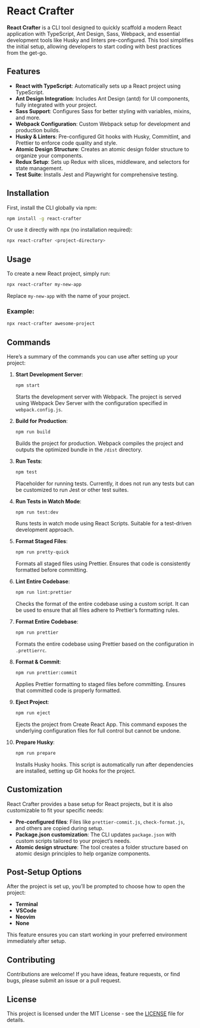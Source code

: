
# React Crafter

**React Crafter** is a CLI tool designed to quickly scaffold a modern React application with TypeScript, Ant Design, Sass, Webpack, and essential development tools like Husky and linters pre-configured. This tool simplifies the initial setup, allowing developers to start coding with best practices from the get-go.

## Features

- **React with TypeScript**: Automatically sets up a React project using TypeScript.
- **Ant Design Integration**: Includes Ant Design (antd) for UI components, fully integrated with your project.
- **Sass Support**: Configures Sass for better styling with variables, mixins, and more.
- **Webpack Configuration**: Custom Webpack setup for development and production builds.
- **Husky & Linters**: Pre-configured Git hooks with Husky, Commitlint, and Prettier to enforce code quality and style.
- **Atomic Design Structure**: Creates an atomic design folder structure to organize your components.
- **Redux Setup**: Sets up Redux with slices, middleware, and selectors for state management.
- **Test Suite**: Installs Jest and Playwright for comprehensive testing.

## Installation

First, install the CLI globally via npm:

```bash
npm install -g react-crafter
```

Or use it directly with npx (no installation required):

```bash
npx react-crafter <project-directory>
```

## Usage

To create a new React project, simply run:

```bash
npx react-crafter my-new-app
```

Replace `my-new-app` with the name of your project.

### Example:

```bash
npx react-crafter awesome-project
```

## Commands

Here’s a summary of the commands you can use after setting up your project:

1. **Start Development Server**:
    ```bash
    npm start
    ```
    Starts the development server with Webpack. The project is served using Webpack Dev Server with the configuration specified in `webpack.config.js`.

2. **Build for Production**:
    ```bash
    npm run build
    ```
    Builds the project for production. Webpack compiles the project and outputs the optimized bundle in the `/dist` directory.

3. **Run Tests**:
    ```bash
    npm test
    ```
    Placeholder for running tests. Currently, it does not run any tests but can be customized to run Jest or other test suites.

4. **Run Tests in Watch Mode**:
    ```bash
    npm run test:dev
    ```
    Runs tests in watch mode using React Scripts. Suitable for a test-driven development approach.

5. **Format Staged Files**:
    ```bash
    npm run pretty-quick
    ```
    Formats all staged files using Prettier. Ensures that code is consistently formatted before committing.

6. **Lint Entire Codebase**:
    ```bash
    npm run lint:prettier
    ```
    Checks the format of the entire codebase using a custom script. It can be used to ensure that all files adhere to Prettier’s formatting rules.

7. **Format Entire Codebase**:
    ```bash
    npm run prettier
    ```
    Formats the entire codebase using Prettier based on the configuration in `.prettierrc`.

8. **Format & Commit**:
    ```bash
    npm run prettier:commit
    ```
    Applies Prettier formatting to staged files before committing. Ensures that committed code is properly formatted.

9. **Eject Project**:
    ```bash
    npm run eject
    ```
    Ejects the project from Create React App. This command exposes the underlying configuration files for full control but cannot be undone.

10. **Prepare Husky**:
    ```bash
    npm run prepare
    ```
    Installs Husky hooks. This script is automatically run after dependencies are installed, setting up Git hooks for the project.

## Customization

React Crafter provides a base setup for React projects, but it is also customizable to fit your specific needs:

- **Pre-configured files**: Files like `prettier-commit.js`, `check-format.js`, and others are copied during setup.
- **Package.json customization**: The CLI updates `package.json` with custom scripts tailored to your project’s needs.
- **Atomic design structure**: The tool creates a folder structure based on atomic design principles to help organize components.

## Post-Setup Options

After the project is set up, you’ll be prompted to choose how to open the project:

- **Terminal**
- **VSCode**
- **Neovim**
- **None**

This feature ensures you can start working in your preferred environment immediately after setup.

## Contributing

Contributions are welcome! If you have ideas, feature requests, or find bugs, please submit an issue or a pull request.

## License

This project is licensed under the MIT License - see the [LICENSE](LICENSE) file for details.
